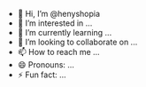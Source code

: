 - 👋 Hi, I’m @henyshopia
- 👀 I’m interested in ...
- 🌱 I’m currently learning ...
- 💞️ I’m looking to collaborate on ...
- 📫 How to reach me ...
- 😄 Pronouns: ...
- ⚡ Fun fact: ...

<!---
henyshopia/henyshopia is a ✨ special ✨ repository because its `README.md` (this file) appears on your GitHub profile.
You can click the Preview link to take a look at your changes.
--->
